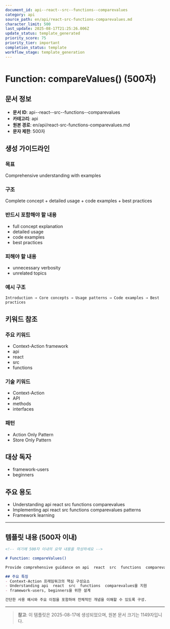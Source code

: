 ```yaml
---
document_id: api--react--src--functions--comparevalues
category: api
source_path: en/api/react-src-functions-comparevalues.md
character_limit: 500
last_update: 2025-08-17T21:25:26.006Z
update_status: template_generated
priority_score: 75
priority_tier: important
completion_status: template
workflow_stage: template_generation
---
```


# Function: compareValues() (500자)

## 문서 정보
- **문서 ID**: api--react--src--functions--comparevalues
- **카테고리**: api
- **원본 경로**: en/api/react-src-functions-comparevalues.md
- **문자 제한**: 500자

## 생성 가이드라인

### 목표
Comprehensive understanding with examples

### 구조
Complete concept + detailed usage + code examples + best practices

### 반드시 포함해야 할 내용
- full concept explanation
- detailed usage
- code examples
- best practices

### 피해야 할 내용  
- unnecessary verbosity
- unrelated topics

### 예시 구조
```
Introduction → Core concepts → Usage patterns → Code examples → Best practices
```

## 키워드 참조

### 주요 키워드
- Context-Action framework
- api
- react
- src
- functions

### 기술 키워드
- Context-Action
- API
- methods
- interfaces

### 패턴
- Action Only Pattern
- Store Only Pattern

## 대상 독자
- framework-users
- beginners

## 주요 용도
- Understanding api  react  src  functions  comparevalues
- Implementing api  react  src  functions  comparevalues patterns
- Framework learning

---

## 템플릿 내용 (500자 이내)

```markdown
<!-- 여기에 500자 이내의 요약 내용을 작성하세요 -->

# Function: compareValues()

Provide comprehensive guidance on api  react  src  functions  comparevalues

## 주요 특징
- Context-Action 프레임워크의 핵심 구성요소
- Understanding api  react  src  functions  comparevalues을 지원
- framework-users, beginners을 위한 설계

간단한 사용 예시와 주요 이점을 포함하여 전체적인 개념을 이해할 수 있도록 구성.
```

---

> **참고**: 이 템플릿은 2025-08-17에 생성되었으며, 
> 원본 문서 크기는 1149자입니다.
